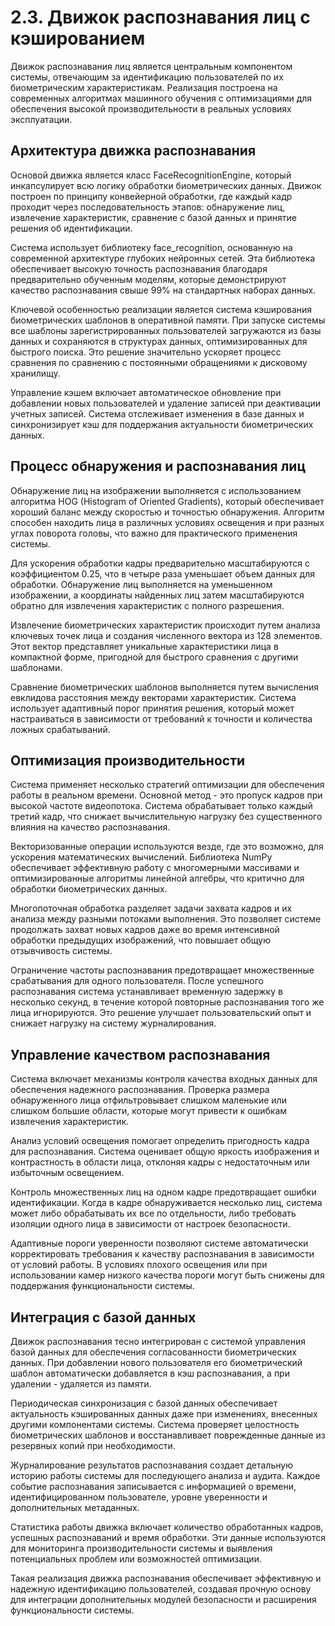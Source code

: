# 2.3. Движок распознавания лиц с кэшированием

Движок распознавания лиц является центральным компонентом системы, отвечающим за идентификацию пользователей по их биометрическим характеристикам. Реализация построена на современных алгоритмах машинного обучения с оптимизациями для обеспечения высокой производительности в реальных условиях эксплуатации.

## Архитектура движка распознавания

Основой движка является класс FaceRecognitionEngine, который инкапсулирует всю логику обработки биометрических данных. Движок построен по принципу конвейерной обработки, где каждый кадр проходит через последовательность этапов: обнаружение лиц, извлечение характеристик, сравнение с базой данных и принятие решения об идентификации.

Система использует библиотеку face_recognition, основанную на современной архитектуре глубоких нейронных сетей. Эта библиотека обеспечивает высокую точность распознавания благодаря предварительно обученным моделям, которые демонстрируют качество распознавания свыше 99% на стандартных наборах данных.

Ключевой особенностью реализации является система кэширования биометрических шаблонов в оперативной памяти. При запуске системы все шаблоны зарегистрированных пользователей загружаются из базы данных и сохраняются в структурах данных, оптимизированных для быстрого поиска. Это решение значительно ускоряет процесс сравнения по сравнению с постоянными обращениями к дисковому хранилищу.

Управление кэшем включает автоматическое обновление при добавлении новых пользователей и удаление записей при деактивации учетных записей. Система отслеживает изменения в базе данных и синхронизирует кэш для поддержания актуальности биометрических данных.

## Процесс обнаружения и распознавания лиц

Обнаружение лиц на изображении выполняется с использованием алгоритма HOG (Histogram of Oriented Gradients), который обеспечивает хороший баланс между скоростью и точностью обнаружения. Алгоритм способен находить лица в различных условиях освещения и при разных углах поворота головы, что важно для практического применения системы.

Для ускорения обработки кадры предварительно масштабируются с коэффициентом 0.25, что в четыре раза уменьшает объем данных для обработки. Обнаружение лиц выполняется на уменьшенном изображении, а координаты найденных лиц затем масштабируются обратно для извлечения характеристик с полного разрешения.

Извлечение биометрических характеристик происходит путем анализа ключевых точек лица и создания численного вектора из 128 элементов. Этот вектор представляет уникальные характеристики лица в компактной форме, пригодной для быстрого сравнения с другими шаблонами.

Сравнение биометрических шаблонов выполняется путем вычисления евклидова расстояния между векторами характеристик. Система использует адаптивный порог принятия решения, который может настраиваться в зависимости от требований к точности и количества ложных срабатываний.

## Оптимизация производительности

Система применяет несколько стратегий оптимизации для обеспечения работы в реальном времени. Основной метод - это пропуск кадров при высокой частоте видеопотока. Система обрабатывает только каждый третий кадр, что снижает вычислительную нагрузку без существенного влияния на качество распознавания.

Векторизованные операции используются везде, где это возможно, для ускорения математических вычислений. Библиотека NumPy обеспечивает эффективную работу с многомерными массивами и оптимизированные алгоритмы линейной алгебры, что критично для обработки биометрических данных.

Многопоточная обработка разделяет задачи захвата кадров и их анализа между разными потоками выполнения. Это позволяет системе продолжать захват новых кадров даже во время интенсивной обработки предыдущих изображений, что повышает общую отзывчивость системы.

Ограничение частоты распознавания предотвращает множественные срабатывания для одного пользователя. После успешного распознавания система устанавливает временную задержку в несколько секунд, в течение которой повторные распознавания того же лица игнорируются. Это решение улучшает пользовательский опыт и снижает нагрузку на систему журналирования.

## Управление качеством распознавания

Система включает механизмы контроля качества входных данных для обеспечения надежного распознавания. Проверка размера обнаруженного лица отфильтровывает слишком маленькие или слишком большие области, которые могут привести к ошибкам извлечения характеристик.

Анализ условий освещения помогает определить пригодность кадра для распознавания. Система оценивает общую яркость изображения и контрастность в области лица, отклоняя кадры с недостаточным или избыточным освещением.

Контроль множественных лиц на одном кадре предотвращает ошибки идентификации. Когда в кадре обнаруживается несколько лиц, система может либо обрабатывать их все по отдельности, либо требовать изоляции одного лица в зависимости от настроек безопасности.

Адаптивные пороги уверенности позволяют системе автоматически корректировать требования к качеству распознавания в зависимости от условий работы. В условиях плохого освещения или при использовании камер низкого качества пороги могут быть снижены для поддержания функциональности системы.

## Интеграция с базой данных

Движок распознавания тесно интегрирован с системой управления базой данных для обеспечения согласованности биометрических данных. При добавлении нового пользователя его биометрический шаблон автоматически добавляется в кэш распознавания, а при удалении - удаляется из памяти.

Периодическая синхронизация с базой данных обеспечивает актуальность кэшированных данных даже при изменениях, внесенных другими компонентами системы. Система проверяет целостность биометрических шаблонов и восстанавливает поврежденные данные из резервных копий при необходимости.

Журналирование результатов распознавания создает детальную историю работы системы для последующего анализа и аудита. Каждое событие распознавания записывается с информацией о времени, идентифицированном пользователе, уровне уверенности и дополнительных метаданных.

Статистика работы движка включает количество обработанных кадров, успешных распознаваний и время обработки. Эти данные используются для мониторинга производительности системы и выявления потенциальных проблем или возможностей оптимизации.

Такая реализация движка распознавания обеспечивает эффективную и надежную идентификацию пользователей, создавая прочную основу для интеграции дополнительных модулей безопасности и расширения функциональности системы.